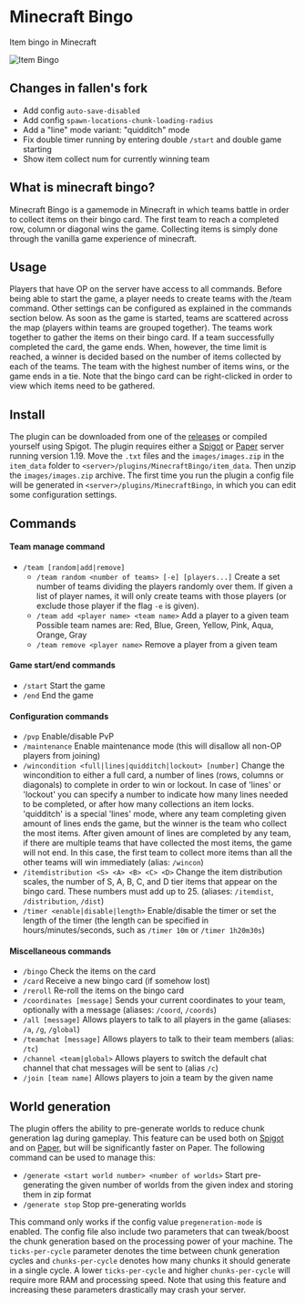 # Minecraft Bingo
Item bingo in Minecraft

![Item Bingo](https://i.imgur.com/7qXBAQK.png)

## Changes in fallen's fork

- Add config `auto-save-disabled`
- Add config `spawn-locations-chunk-loading-radius`
- Add a "line" mode variant: "quidditch" mode
- Fix double timer running by entering double `/start` and double game starting
- Show item collect num for currently winning team

## What is minecraft bingo?
Minecraft Bingo is a gamemode in Minecraft in which teams battle in order to collect items on their bingo card.
The first team to reach a completed row, column or diagonal wins the game.
Collecting items is simply done through the vanilla game experience of minecraft.

## Usage
Players that have OP on the server have access to all commands. 
Before being able to start the game, a player needs to create teams with the /team command. 
Other settings can be configured as explained in the commands section below. 
As soon as the game is started, teams are scattered across the map (players within teams are grouped together). 
The teams work together to gather the items on their bingo card. 
If a team successfully completed the card, the game ends. 
When, however, the time limit is reached, a winner is decided based on the number of items collected by each of the teams. 
The team with the highest number of items wins, or the game ends in a tie.
Note that the bingo card can be right-clicked in order to view which items need to be gathered.

## Install
The plugin can be downloaded from one of the [releases](https://github.com/Extremelyd1/minecraft-bingo/releases) or compiled yourself using Spigot.
The plugin requires either a [Spigot](https://www.spigotmc.org/) or [Paper](https://papermc.io/) server running version 1.19. 
Move the `.txt` files and the `images/images.zip` in the `item_data` folder to `<server>/plugins/MinecraftBingo/item_data`. 
Then unzip the `images/images.zip` archive.
The first time you run the plugin a config file will be generated in `<server>/plugins/MinecraftBingo`, in which you can edit some configuration settings.

## Commands
#### Team manage command
- `/team [random|add|remove]`
  - `/team random <number of teams> [-e] [players...]` Create a set number of teams dividing the players randomly over them. If given a list of player names, it will only create teams with those players (or exclude those player if the flag `-e` is given).
  - `/team add <player name> <team name>` Add a player to a given team  
  Possible team names are: Red, Blue, Green, Yellow, Pink, Aqua, Orange, Gray
  - `/team remove <player name>` Remove a player from a given team

#### Game start/end commands
- `/start` Start the game
- `/end` End the game

#### Configuration commands  
- `/pvp` Enable/disable PvP
- `/maintenance` Enable maintenance mode (this will disallow all non-OP players from joining)
- `/wincondition <full|lines|quidditch|lockout> [number]` Change the wincondition to either a full card, a number of lines (rows, columns or diagonals) to complete in order to win or lockout. 
  In case of 'lines' or 'lockout' you can specify a number to indicate how many lines needed to be completed, or after how many collections an item locks.  
  'quidditch' is a special 'lines' mode, where any team completing given amount of lines ends the game, but the winner is the team who collect the most items.
  After given amount of lines are completed by any team, if there are multiple teams that have collected the most items, the game will not end.
  In this case, the first team to collect more items than all the other teams will win immediately
  (alias: `/wincon`)
- `/itemdistribution <S> <A> <B> <C> <D>` Change the item distribution scales, the number of S, A, B, C, and D tier items that appear on the bingo card. 
  These numbers must add up to 25. (aliases: `/itemdist`, `/distribution`, `/dist`)
- `/timer <enable|disable|length>` Enable/disable the timer or set the length of the timer (the length can be specified in hours/minutes/seconds, such as `/timer 10m` or `/timer 1h20m30s`)

#### Miscellaneous commands
- `/bingo` Check the items on the card
- `/card` Receive a new bingo card (if somehow lost)
- `/reroll` Re-roll the items on the bingo card
- `/coordinates [message]` Sends your current coordinates to your team, optionally with a message (aliases: `/coord`, `/coords`)
- `/all [message]` Allows players to talk to all players in the game (aliases: `/a`, `/g`, `/global`)
- `/teamchat [message]` Allows players to talk to their team members (alias: `/tc`)
- `/channel <team|global>` Allows players to switch the default chat channel that chat messages will be sent to (alias `/c`)
- `/join [team name]` Allows players to join a team by the given name

## World generation
The plugin offers the ability to pre-generate worlds to reduce chunk generation lag during gameplay.
This feature can be used both on [Spigot](https://www.spigotmc.org/) and on [Paper](https://papermc.io/), but will be significantly faster on Paper.
The following command can be used to manage this:
- `/generate <start world number> <number of worlds>` Start pre-generating the given number of worlds from the given index and storing them in zip format
- `/generate stop` Stop pre-generating worlds  

This command only works if the config value `pregeneration-mode` is enabled.
The config file also include two parameters that can tweak/boost the chunk generation based on the processing power of your machine.
The `ticks-per-cycle` parameter denotes the time between chunk generation cycles and `chunks-per-cycle` denotes how many chunks it should generate in a single cycle.
A lower `ticks-per-cycle` and higher `chunks-per-cycle` will require more RAM and processing speed.
Note that using this feature and increasing these parameters drastically may crash your server. 
